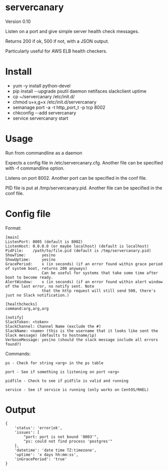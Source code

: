 # servercanary

Version 0.10

Listen on a port and give simple server health check messages.

Returns 200 if ok, 500 if not, with a JSON output.

Particularly useful for AWS ELB health checkers.

# Install

- yum -y install python-devel
- pip install --upgrade psutil daemon netifaces slackclient uptime
- cp ~/servercanary /etc/init.d/
- chmod u+x,g+x /etc/init.d/servercanary
- semanage port -a -t http_port_t -p tcp 8002
- chkconfig --add servercanary
- service servercanary start

# Usage

Run from commandline as a daemon

Expects a config file in /etc/servercanary.cfg.  Another file can be specified with -f commandline option.

Listens on port 8002.  Another port can be specified in the conf file.

PID file is put at /tmp/servercanary.pid.  Another file can be specified in the conf file.

# Config file

Format:

```
[main]
ListenPort: 8005 (default is 8002)
ListenHost: 0.0.0.0 (or maybe localhost) (default is localhost)
PidFile:    /path/to/file.pid (default is /tmp/servercanary.pid)
ShowTime:       yes|no
ShowUptime:     yes|no
GracePeriod:    x (in seconds) (if an error found within grace period of system boot, returns 200 anyways)
                Can be useful for systems that take some time after boot to become ready.
AlertWindow:    x (in seconds) (if an error found within alert window of the last error, no notify sent. Note
                that the http request will still send 500, there's just no Slack notification.)

[healthchecks]
command:arg,arg,arg

[notify]
SlackToken: <token>
SlackChannel: Channel Name (exclude the #)
SlackName: <name> (this is the username that it looks like sent the Slack message) (defaults to hostname/ip)
VerboseMessage: yes|no (should the slack message include all errors found?)
```

Commands:

    ps - Check for string <arg> in the ps table

    port - See if something is listening on port <arg>

    pidfile - Check to see if pidfile is valid and running

    service - See if service is running (only works on CentOS/RHEL)

# Output

```
{
    'status': 'error|ok',
    'issues': [
        "port: port is not bound '8003'",
        "ps: could not find process 'postgres'"
    ],
    'datetime': 'date time TZ:timezone',
    'uptime': 'x days hh:mm:ss',
    'inGracePeriod': 'true'
}
```

